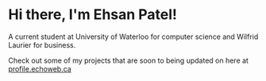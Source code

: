 # Hi there, I'm Ehsan Patel!

A current student at University of Waterloo for computer science and Wilfrid Laurier for business.

Check out some of my projects that are soon to being updated on here at [profile.echoweb.ca](profile.echoweb.ca)
